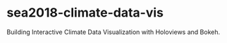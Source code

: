 # sea2018-climate-data-vis
Building Interactive Climate Data Visualization with Holoviews and Bokeh. 
